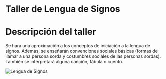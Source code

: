 # Taller de Lengua de Signos

# Descripción del taller

Se hará una aproximación a los conceptos de iniciación a la lengua de signos. Además, se enseñarán convenciones sociales básicas (formas de llamar a una persona sorda y costumbres sociales de las personas sordas). También se interpretará alguna canción, fábula o cuento.

![Lengua de Signos](/Ludoteca-tolon-tolon/assets/images/LSE.jpg)
